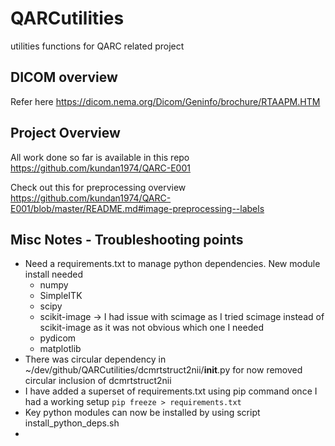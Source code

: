 # QARCutilities
utilities functions for QARC related project

## DICOM overview
Refer here https://dicom.nema.org/Dicom/Geninfo/brochure/RTAAPM.HTM

## Project Overview
All work done so far is available in this repo https://github.com/kundan1974/QARC-E001

Check out this for preprocessing overview
https://github.com/kundan1974/QARC-E001/blob/master/README.md#image-preprocessing--labels

## Misc Notes - Troubleshooting points
 - Need a requirements.txt to manage python dependencies. New module install needed
   - numpy
   - SimpleITK
   - scipy
   - scikit-image -> I had issue with scimage as I tried scimage instead of scikit-image as it was not obvious which one I needed
   - pydicom
   - matplotlib
 - There was circular dependency in ~/dev/github/QARCutilities/dcmrtstruct2nii/__init__.py 
    for now removed circular inclusion of dcmrtstruct2nii
 - I have added a superset of requirements.txt using pip command once I had a working setup
`pip freeze > requirements.txt`
 - Key python modules can now be installed by using script install_python_deps.sh
 - 
